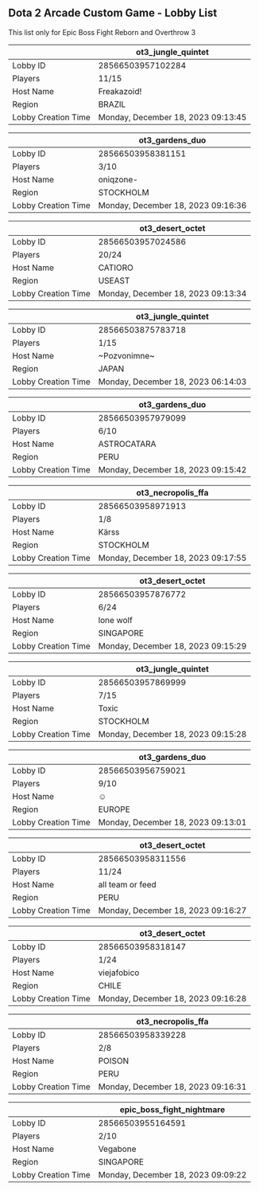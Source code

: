 ## Dota 2 Arcade Custom Game - Lobby List

This list only for Epic Boss Fight Reborn and Overthrow 3

|  | ot3_jungle_quintet |
| ------ | ------ |
| Lobby ID | 28566503957102284 |
| Players | 11/15 |
| Host Name | Freakazoid! |
| Region | BRAZIL |
| Lobby Creation Time | Monday, December 18, 2023 09:13:45 |


|  | ot3_gardens_duo |
| ------ | ------ |
| Lobby ID | 28566503958381151 |
| Players | 3/10 |
| Host Name | oniqzone- |
| Region | STOCKHOLM |
| Lobby Creation Time | Monday, December 18, 2023 09:16:36 |


|  | ot3_desert_octet |
| ------ | ------ |
| Lobby ID | 28566503957024586 |
| Players | 20/24 |
| Host Name | CATIORO |
| Region | USEAST |
| Lobby Creation Time | Monday, December 18, 2023 09:13:34 |


|  | ot3_jungle_quintet |
| ------ | ------ |
| Lobby ID | 28566503875783718 |
| Players | 1/15 |
| Host Name | ~Pozvonimne~ |
| Region | JAPAN |
| Lobby Creation Time | Monday, December 18, 2023 06:14:03 |


|  | ot3_gardens_duo |
| ------ | ------ |
| Lobby ID | 28566503957979099 |
| Players | 6/10 |
| Host Name | ASTROCATARA |
| Region | PERU |
| Lobby Creation Time | Monday, December 18, 2023 09:15:42 |


|  | ot3_necropolis_ffa |
| ------ | ------ |
| Lobby ID | 28566503958971913 |
| Players | 1/8 |
| Host Name | Kärss |
| Region | STOCKHOLM |
| Lobby Creation Time | Monday, December 18, 2023 09:17:55 |


|  | ot3_desert_octet |
| ------ | ------ |
| Lobby ID | 28566503957876772 |
| Players | 6/24 |
| Host Name | lone wolf |
| Region | SINGAPORE |
| Lobby Creation Time | Monday, December 18, 2023 09:15:29 |


|  | ot3_jungle_quintet |
| ------ | ------ |
| Lobby ID | 28566503957869999 |
| Players | 7/15 |
| Host Name | Toxic |
| Region | STOCKHOLM |
| Lobby Creation Time | Monday, December 18, 2023 09:15:28 |


|  | ot3_gardens_duo |
| ------ | ------ |
| Lobby ID | 28566503956759021 |
| Players | 9/10 |
| Host Name | ☺ |
| Region | EUROPE |
| Lobby Creation Time | Monday, December 18, 2023 09:13:01 |


|  | ot3_desert_octet |
| ------ | ------ |
| Lobby ID | 28566503958311556 |
| Players | 11/24 |
| Host Name | all team or feed |
| Region | PERU |
| Lobby Creation Time | Monday, December 18, 2023 09:16:27 |


|  | ot3_desert_octet |
| ------ | ------ |
| Lobby ID | 28566503958318147 |
| Players | 1/24 |
| Host Name | viejafobico |
| Region | CHILE |
| Lobby Creation Time | Monday, December 18, 2023 09:16:28 |


|  | ot3_necropolis_ffa |
| ------ | ------ |
| Lobby ID | 28566503958339228 |
| Players | 2/8 |
| Host Name | POISON |
| Region | PERU |
| Lobby Creation Time | Monday, December 18, 2023 09:16:31 |


|  | epic_boss_fight_nightmare |
| ------ | ------ |
| Lobby ID | 28566503955164591 |
| Players | 2/10 |
| Host Name | Vegabone |
| Region | SINGAPORE |
| Lobby Creation Time | Monday, December 18, 2023 09:09:22 |


